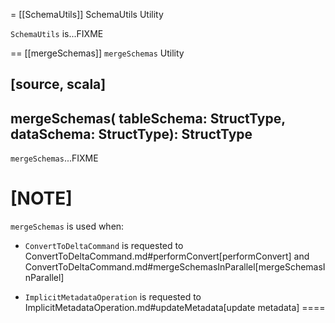 = [[SchemaUtils]] SchemaUtils Utility

`SchemaUtils` is...FIXME

== [[mergeSchemas]] `mergeSchemas` Utility

[source, scala]
----
mergeSchemas(
  tableSchema: StructType,
  dataSchema: StructType): StructType
----

`mergeSchemas`...FIXME

[NOTE]
====
`mergeSchemas` is used when:

* `ConvertToDeltaCommand` is requested to ConvertToDeltaCommand.md#performConvert[performConvert] and ConvertToDeltaCommand.md#mergeSchemasInParallel[mergeSchemasInParallel]

* `ImplicitMetadataOperation` is requested to ImplicitMetadataOperation.md#updateMetadata[update metadata]
====
